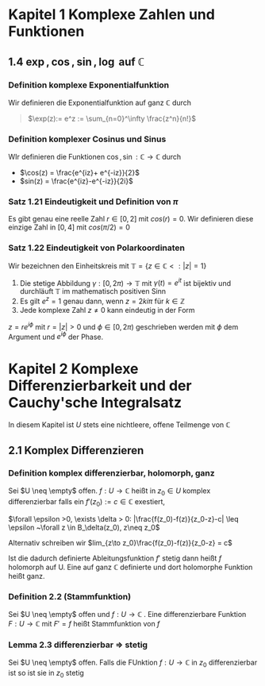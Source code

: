# Kapitel 1 Komplexe Zahlen und Funktionen

## 1.4 $\exp,\cos,\sin,\log$ auf $\mathbb{C}$

### Definition komplexe Exponentialfunktion

Wir definieren die Exponentialfunktion auf ganz $\mathbb{C}$ durch

> $\exp(z):= e^z := \sum_{n=0}^\infty \frac{z^n}{n!}$

### Definition komplexer Cosinus und Sinus

WIr definieren die Funktionen $\cos,\sin: \mathbb{C} \to \mathbb{C}$ durch

+ $\cos(z) = \frac{e^{iz}+ e^{-iz}}{2}$
+ $sin(z) = \frac{e^{iz}-e^{-iz}}{2i}$

### Satz 1.21 Eindeutigkeit und Definition von $\pi$

Es gibt genau eine reelle Zahl $r \in [0,2]$ mit $cos(r)=0$. Wir definieren diese einzige Zahl in $[0,4]$ mit $cos(\pi/2) = 0$ 

### Satz 1.22 Eindeutigkeit von Polarkoordinaten

Wir bezeichnen den Einheitskreis mit $\mathbb{T}= \{z \in \mathbb{C}<: |z| = 1\}$

1. Die stetige Abbildung $\gamma: [0, 2\pi) \to \mathbb{T}$ mit $\gamma(t)=e^{it}$ ist bijektiv und durchläuft $\mathbb{T}$ im mathematisch positiven Sinn
2. Es gilt $e^z = 1$ genau dann, wenn $z = 2ki\pi$ für $k \in \mathbb{Z}$
3. Jede komplexe Zahl $z \neq 0$ kann eindeutig in der Form

$z = re^{i \phi}$ mit $r = |z| >0$ und $\phi \in [0, 2\pi)$ geschrieben werden mit $\phi$ dem Argument und $e^{i\phi}$ der Phase.

# Kapitel 2 Komplexe Differenzierbarkeit und der Cauchy'sche Integralsatz

In diesem Kapitel ist $U$ stets eine nichtleere, offene Teilmenge von $\mathbb{C}$

## 2.1 Komplex Differenzieren

### Definition komplex differenzierbar, holomorph, ganz

Sei $U \neq \empty$ offen. $f: U \to \mathbb{C}$ heißt in $z_0 \in U$ komplex differenzierbar falls ein $f'(z_0):=c \in \mathbb{C}$ exestiert,

$\forall \epsilon >0, \exists \delta > 0: |\frac{f(z_0)-f(z)}{z_0-z}-c| \leq \epsilon ~\forall z \in B_\delta(z_0), z\neq z_0$ 

Alternativ schreiben wir $lim_{z\to z_0}\frac{f(z_0)-f(z)}{z_0-z} = c$

Ist die dadurch definierte Ableitungsfunktion $f'$ stetig dann heißt $f$ holomorph auf U. Eine auf ganz $\mathbb{C}$ definierte und dort holomorphe Funktion heißt ganz.

### Definition 2.2 (Stammfunktion)

Sei $U \neq \empty$ offen und $f: U \to \mathbb{C}$ . Eine differenzierbare Funktion $F: U \to \mathbb{C}$ mit $F'= f$ heißt Stammfunktion von $f$

### Lemma 2.3 differenzierbar $\Rightarrow$ stetig

Sei $U \neq \empty$ offen. Falls die FUnktion $f: U \to \mathbb{C}$ in $z_0$ differenzierbar ist so ist sie in $z_0$ stetig



